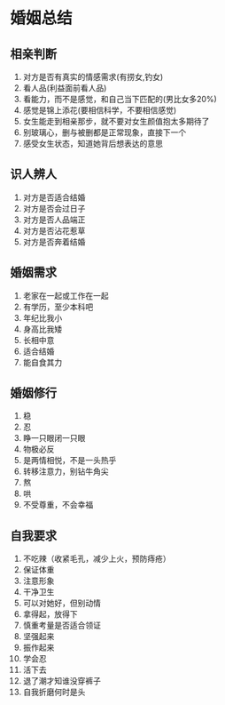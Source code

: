 # 婚姻总结

## 相亲判断

1. 对方是否有真实的情感需求(有捞女,钓女)
2. 看人品(利益面前看人品)
3. 看能力，而不是感觉，和自己当下匹配的(男比女多20%)
4. 感觉是锦上添花(要相信科学，不要相信感觉)
5. 女生能走到相亲那步，就不要对女生颜值抱太多期待了
6. 别玻璃心，删与被删都是正常现象，直接下一个
7. 感受女生状态，知道她背后想表达的意思

## 识人辨人

1. 对方是否适合结婚
2. 对方是否会过日子
3. 对方是否人品端正
4. 对方是否沾花惹草
5. 对方是否奔着结婚

## 婚姻需求
1. 老家在一起或工作在一起
2. 有学历，至少本科吧
3. 年纪比我小
4. 身高比我矮
5. 长相中意
6. 适合结婚
7. 能自食其力

## 婚姻修行
1. 稳
2. 忍
3. 睁一只眼闭一只眼
4. 物极必反
5. 是两情相悦，不是一头热乎
6. 转移注意力，别钻牛角尖
7. 熬
8. 哄
9. 不受尊重，不会幸福


## 自我要求
1. 不吃辣（收紧毛孔，减少上火，预防痔疮）
2. 保证体重
3. 注意形象
4. 干净卫生
5. 可以对她好，但别动情
6. 拿得起，放得下
7. 慎重考量是否适合领证
8. 坚强起来
9. 振作起来
10. 学会忍
11. 活下去
12. 退了潮才知谁没穿裤子
13. 自我折磨何时是头










